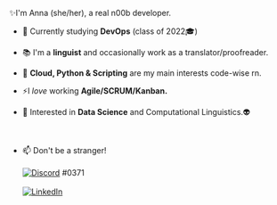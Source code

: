 

  ✨I'm Anna (she/her), a real n00b developer.
  
  - 🌱 Currently studying **DevOps** (class of 2022🎓)
 
  - 📚 I'm a **linguist** and occasionally work as a translator/proofreader.
  
  - 🤖 **Cloud, Python & Scripting** are my main interests code-wise rn.
  
  - ⚡I *love* working **Agile/SCRUM/Kanban.**
  
  - 🔭 Interested in **Data Science** and Computational Linguistics.👽
  
<br>

- 📫 Don't be a stranger! <br>
  <br>
     [![Discord](https://img.shields.io/badge/Discord-7289DA?style=for-the-badge&logo=discord&logoColor=white)](https://github.com/Nidstaang) #0371
  <br> <br>
    [![LinkedIn](https://img.shields.io/badge/LinkedIn-blue?style=flat&logo=linkedin&labelColor=blue)](https://www.linkedin.com/in/anna-jaumandreu-maldonado-45b7421a1/)  
     <br>
   
